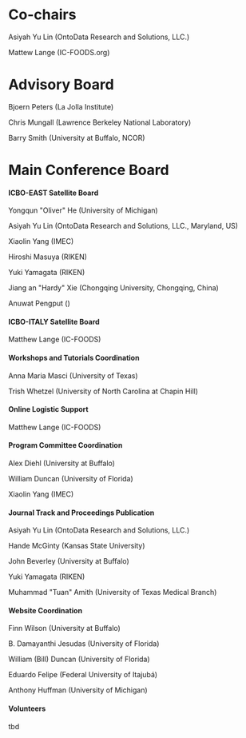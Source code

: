 


# Co-chairs
Asiyah Yu Lin (OntoData Research and Solutions, LLC.)

Mattew Lange (IC-FOODS.org)

# Advisory Board
<p>Bjoern Peters (La Jolla Institute)</p>
  <p>Chris Mungall (Lawrence Berkeley National Laboratory)</p>
  <p>Barry Smith (University at Buffalo, NCOR)</p>

# Main Conference Board</b></h4>
 
  <h4><b>ICBO-EAST Satellite Board</b></h4>
  <p>Yongqun "Oliver" He (University of Michigan)</p>
  <p>Asiyah Yu Lin (OntoData Research and Solutions, LLC., Maryland, US)
  <p>Xiaolin Yang (IMEC)</p>
  <p>Hiroshi Masuya (RIKEN)</p>
  <p>Yuki Yamagata (RIKEN)</p>
  <p>Jiang an "Hardy" Xie (Chongqing University, Chongqing, China)</p>
  <p>Anuwat Pengput ()</p>

  <h4><b>ICBO-ITALY Satellite Board</b></h4>
  <p>Matthew Lange (IC-FOODS)</p>

  <h4><b>Workshops and Tutorials Coordination</b></h4>
  <p>Anna Maria Masci (University of Texas)</p>
  <p>Trish Whetzel (University of North Carolina at Chapin Hill)</p>

  <h4><b>Online Logistic Support</b></h4>
  <p>Matthew Lange (IC-FOODS)</p>

  <h4><b>Program Committee Coordination</b></h4>
  <p>Alex Diehl (University at Buffalo)</p>
  <p>William Duncan (University of Florida)</p>
   <p>Xiaolin Yang (IMEC)</p>

  <h4><b>Journal Track and Proceedings Publication</b></h4>
  <p>Asiyah Yu Lin (OntoData Research and Solutions, LLC.)</p>
  <p>Hande McGinty (Kansas State University)</p>
  <p>John Beverley (University at Buffalo)</p>
  <p>Yuki Yamagata (RIKEN)</p>
  <p>Muhammad "Tuan" Amith (University of Texas Medical Branch)</p>

  <h4><b>Website Coordination </b></h4>
  <p>Finn Wilson (University at Buffalo)</p>
  <p>B. Damayanthi Jesudas (University of Florida)</p>
  <p>William (Bill) Duncan (University of Florida)</p>
  <p>Eduardo Felipe (Federal University of Itajubá)</p>
  <p>Anthony Huffman (University of Michigan)</p>

  <h4><b>Volunteers</b></h4>
  <p>tbd</p> 

